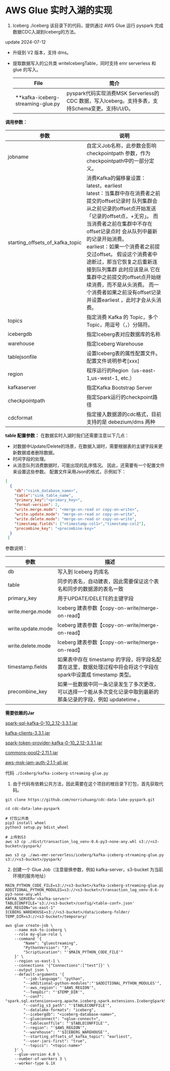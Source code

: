 # AWS Glue 实时入湖的实现



1. Iceberg
./iceberg
该目录下的代码，提供通过 AWS Glue 运行 pyspark 完成数据CDC入湖到Iceberg的方法。

update 2024-07-12 
* 升级到 V2 版本，支持 dms。
* 提取数据写入的公共类 writeIcebergTable，同时支持 emr serverless 和 glue 的写入。

   | File                              | 简介                                                         |
   |-----------------------------------| ------------------------------------------------------------ |
   | **kafka-iceberg-streaming-glue.py | pyspark代码实现消费MSK Serverless的 CDC 数据，写入Iceberg。支持多表，支持Schema变更。支持I/U/D。 |

**调用参数：**

| 参数                              | 说明                                                                                                                                                                                                                                                                                                    |
|---------------------------------|-------------------------------------------------------------------------------------------------------------------------------------------------------------------------------------------------------------------------------------------------------------------------------------------------------|
| jobname                         | 自定义Job名称，此参数会影响 checkpointpath 参数，作为checkpointpath中的一部分定义。                                                                                                                                                                                                                                            |
| starting_offsets_of_kafka_topic | 消费Kafka的偏移量设置：latest，earliest<br />latest：当集群中存在消费者之前提交的offset记录时 队列集群会从之前记录的offset点开始发送 「记录的offset点，+无穷」。 而当消费者之前在集群中不存在offset记录点时 会从队列中最新的记录开始消费。<br />earliest：如果一个消费者之前提交过offset。 假设这个消费者中途断过，那当它恢复之后重新连接到队列集群 此时应该是从 它在集群中之前提交的offset点开始继续消费，而不是从头消费。 而一个消费者如果之前没有offset记录并设置earliest ，此时才会从头消费。 |
| topics                          | 指定消费 Kafka 的 Topic，多个Topic，用逗号（，）分隔符。                                                                                                                                                                                                                                                                 |
| icebergdb                       | 指定Iceberg表对应数据库的名称                                                                                                                                                                                                                                                                                    |
| warehouse                       | 指定Iceberg Warehouse                                                                                                                                                                                                                                                                                   |
| tablejsonfile                   | 设置Iceberg表的属性配置文件。配置文件说明参考[xxx]                                                                                                                                                                                                                                                                       |
| region                          | 程序运行的Region（us-east-1,us-west-1, etc.）                                                                                                                                                                                                                                                                |
| kafkaserver                     | 指定Kafka Bootstrap Server                                                                                                                                                                                                                                                                              |
| checkpointpath                  | 指定Spark运行的checkpoint路径                                                                                                                                                                                                                                                                                |
| cdcformat                       | 指定接入数据源的cdc格式，目前支持的是 debezium/dms 两种                                                                                                                                                                                                                                                                  |


**table 配置参数：**
在数据实时入湖时我们还需要注意以下几点：
- 对数据中Update/Delete的场景，在数据入湖时，需要根据表的主键字段来更新数据或者删除数据。
- 时间字段的处理。
- 从消息队列消费数据时，可能出现的乱序情况。
  因此，还需要有一个配置文件来设置这些参数。
  配置文件采用Json的格式，示例如下：

```json
[
  {
    "db":"<sink_database_name>",
    "table":"sink_table_name",
    "primary_key":"<primary_key>",
    "format-version": 2,
    "write.merge.mode": "<merge-on-read or copy-on-write>",
    "write.update.mode": "merge-on-read or copy-on-write",
    "write.delete.mode": "merge-on-read or copy-on-write",
    "timestamp.fields": ["<timestamp-col1>","timestamp-col2"],
    "precombine_key": "<precombine-key>"
  }
 ]
```
参数说明：


| 参数                             | 描述                                                                                                                                                                                                                                                                                                    |
|--------------------------------|-------------------------------------------------------------------------------------------------------------------------------------------------------------------------------------------------------------------------------------------------------------------------------------------------------|
| db                             | 写入到 Iceberg 的库名|
| table | 同步的表名，自动建表，因此需要保证这个表名和同步的数据源的表名一致|
| primary_key                    | 用于UPDATE/DELETE的主键字段              |
| write.merge.mode               | Iceberg 建表参数【copy-on-write/merge-on-read】                                                                                                                                                                                                                                                                                    |
| write.update.mode              | Iceberg 建表参数【copy-on-write/merge-on-read】                                                                                                                                                                                                                                                                                  |
| write.delete.mode              | Iceberg 建表参数【copy-on-write/merge-on-read】                                                                                                                                                                                                                                                                       |
| timestamp.fields               | 如果表中存在 timestamp 的字段，将字段名配置在这里，数据处理过程中将会将这个字段在spark中设置成 timestamp 类型。                                                                                                                                                                                                    |
| precombine_key                 | 如果一批数据中同一条记录发生了多次更改，可以选择一个能从多次变化记录中取到最新的那条记录的字段，例如 updatetime 。                                                                                                                                                                                                                                                                            |


**需要依赖的Jar**

[spark-sql-kafka-0-10_2.12-3.3.1.jar](https://repo1.maven.org/maven2/org/apache/spark/spark-sql-kafka-0-10_2.12/3.3.1/spark-sql-kafka-0-10_2.12-3.3.1.jar)

[kafka-clients-3.3.1.jar](https://repo1.maven.org/maven2/org/apache/kafka/kafka-clients/3.3.1/kafka-clients-3.3.1.jar)

[spark-token-provider-kafka-0-10_2.12-3.3.1.jar](https://repo1.maven.org/maven2/org/apache/spark/spark-token-provider-kafka-0-10_2.12/3.3.1/spark-token-provider-kafka-0-10_2.12-3.3.1.jar)

[commons-pool2-2.11.1.jar](https://repo1.maven.org/maven2/org/apache/commons/commons-pool2/2.11.1/commons-pool2-2.11.1.jar)

[aws-msk-iam-auth-2.1.1-all.jar](https://repo1.maven.org/maven2/software/amazon/msk/aws-msk-iam-auth/2.1.1/aws-msk-iam-auth-2.1.1-all.jar)	  

代码 `./Iceberg/kafka-iceberg-streaming-glue.py`

1. 由于代码有依赖公共方法，因此需要在这个项目的根目录下打包，首先获取代码。
```shell
git clone https://github.com/norrishuang/cdc-data-lake-pyspark.git

cd cdc-data-lake-pyspark

# 打包公共类
pip3 install wheel 
python3 setup.py bdist_wheel

# 上传到S3
aws s3 cp ./dist/transaction_log_venv-0.6-py3-none-any.whl s3://<s3-bucket>/pyspark/

aws s3 cp ./aws-emr-serverless/iceberg/kafka-iceberg-streaming-glue.py s3://<s3-bucket>/pyspark/
```

2. 创建一个 Glue Job（注意替换参数，例如 kafka-server，s3-bucket 为当前环境的服务地址）
```shell
MAIN_PYTHON_CODE_FILE=s3://<s3-bucket>/kafka-iceberg-streaming-glue.py
ADDITIONAL_PYTHON_MODULES=s3://<s3-bucket>/transaction_log_venv-0.6-py3-none-any.whl
KAFKA_SERVER='<kafka-server>'
TABLECONFFILE='s3://<s3-bucket>/config/<table-conf>.json'
AWS_REGION="us-east-1"
ICEBERG_WAREHOUSE=s3://<s3-bucket>/data/iceberg-folder/
TEMP_DIR=s3://<s3-bucket>/temporary/

aws glue create-job \
    --name msk-to-iceberg \
    --role my-glue-role \
    --command '{ 
        "Name": "gluestreaming", 
        "PythonVersion": "3", 
        "ScriptLocation": "'$MAIN_PYTHON_CODE_FILE'" 
    }' \
    --region us-east-1 \
    --connections '{"Connections":["test"]}' \
    --output json \
    --default-arguments '{ 
        "--job-language": "python",
        "--additional-python-modules":"'$ADDITIONAL_PYTHON_MODULES'", 
        "--aws_region": "'$AWS_REGION'", 
        "--TempDir": "'$TEMP_DIR'",
        "--conf": "spark.sql.extensions=org.apache.iceberg.spark.extensions.IcebergSparkSessionExtensions", 
        "--config_s3_path": "'$TABLECONFFILE'", 
        "--datalake-formats": "iceberg",
        "--icebergdb": "<iceberg-database-name>",
        "--glueconnect": "<glue-connect>",
        "--tableconffile": "'$TABLECONFFILE'",
        "--region": "'$AWS_REGION'",
        "--warehouse": "'$ICEBERG_WAREHOUSE'",
        "--starting_offsets_of_kafka_topic": "earliest",
        "--user-jars-first": "true",
        "--topics": "<topic-name>"
    }' \
    --glue-version 4.0 \
    --number-of-workers 3 \
    --worker-type G.1X
```
